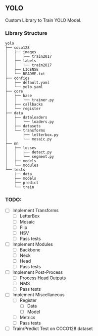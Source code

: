 ## YOLO

Custom Library to Train YOLO Model.

### Library Structure
```
yolo
├── coco128
│   ├── images
│   │   └── train2017
│   ├── labels
│   │   └── train2017
│   ├── LICENSE
│   └── README.txt
├── configs
│   ├── default.yaml
│   └── yolo.yaml
├── core
│   ├── base
│   │   └── trainer.py
│   ├── callbacks
│   └── register
├── data
│   ├── dataloaders
│   │   └── loaders.py
│   ├── datasets
│   └── transforms
│       ├── letterbox.py
│       └── mosaic.py
├── nn
│   ├── losses
│   │   ├── detect.py
│   │   └── segment.py
│   ├── models
│   └── modules
└── tests
    ├── data
    ├── models
    ├── predict
    └── train

```


### TODO:
- [ ] Implement Transforms
  - [ ] LetterBox
  - [ ] Mosaic
  - [ ] Flip
  - [ ] HSV
  - [ ] Pass tests
- [ ] Implement Modules
  - [ ] Backbone
  - [ ] Neck
  - [ ] Head
  - [ ] Pass tests
- [ ] Implement Post-Process
  - [ ] Process Head Outputs
  - [ ] NMS
  - [ ] Pass tests
- [ ] Implement Miscellaneous
  - [ ] Register
    - [ ] Data
    - [ ] Model
  - [ ] Metrics
  - [ ] Pass tests
- [ ] Train/Predict Test on COCO128 dataset